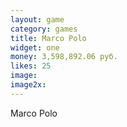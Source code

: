 ```yaml
---
layout: game
category: games
title: Marco Polo
widget: one
money: 3,598,892.06 руб.
likes: 25
image: 
image2x: 
---
```


Marco Polo
